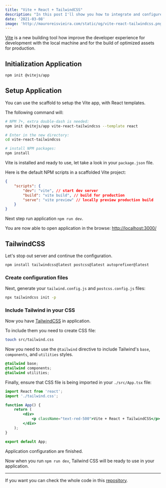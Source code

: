```yaml
---
title: "Vite + React + TailwindCSS"
description: "In this post I'll show you how to integrate and configure TailwindCSS in a Vite + React project."
date: '2021-03-08'
image: 'http://mauroreisvieira.com/static/og/vite-react-tailwindcss.png'
---
```


[Vite](https://vitejs.dev/) is a new building tool how improve the developer experience for development with the local machine and for the build of optimized assets for production.

## Initialization Application

```bash
npm init @vitejs/app
```

## Setup Application

You can use the scaffold to setup the Vite app, with React templates.

The following command will:

```bash
# NPM 7+, extra double-dash is needed:
npm init @vitejs/app vite-react-tailwindcss --template react

# Enter in the new directory:
cd vite-react-tailwindcss

# install NPM packages:
npm install
```

Vite is installed and ready to use, let take a look in your `package.json` file.

Here is the default NPM scripts in a scaffolded Vite project:

```json
{
    "scripts": {
        "dev": "vite", // start dev server
        "build": "vite build", // build for production
        "serve": "vite preview" // locally preview production build
    }
}
```

Next step run application `npm run dev`.

You are now able to open application in the browse: [http://localhost:3000/](http://localhost:3000/)

## TailwindCSS

Let's stop out server and continue the configuration.

```bash
npm install tailwindcss@latest postcss@latest autoprefixer@latest
```

### Create configuration files

Next, generate your `tailwind.config.js` and `postcss.config.js` files:

```bash
npx tailwindcss init -p
```

### Include Tailwind in your CSS

Now you have [TailwindCSS](tailwindcss.com) in application.

To include them you need to create CSS file:

```bash
touch src/tailwind.css
```

Now you need to use the `@tailwind` directive to include Tailwind's `base`, `components`, and `utilities` styles.

```css
@tailwind base;
@tailwind components;
@tailwind utilities;
```

Finally, ensure that CSS file is being imported in your `./src/App.tsx` file:

```jsx
import React from 'react';
import './tailwind.css';

function App() {
    return (
        <div>
            <p className="text-red-500">Vite + React + TailwindCSS</p>
        </div>
    );
}

export default App;
```

Application configuration are finished.

Now when you run `npm run dev`, Tailwind CSS will be ready to use in your application.

---

If you want you can check the whole code in this [repository](https://github.com/mauroreisvieira/vite-react-tailwindcss).
